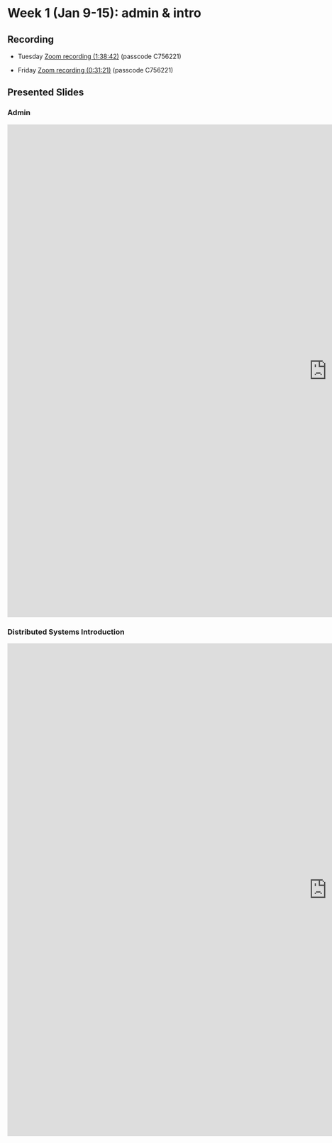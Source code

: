 # Week 1 (Jan 9-15): admin & intro

## Recording

* Tuesday [Zoom recording (1:38:42)](https://sfu.zoom.us/rec/share/ZqFK3r4bX8uq80WBeEWXRpzOfD_YWsBk_q7Fr_rl4l1XFZioxzGWsp5peor5X4n7.jBEIjMDrshA4mv5P?startTime=1641917358000) (passcode C756221)

* Friday [Zoom recording (0:31:21)](https://sfu.zoom.us/rec/share/Jd-052flo4TfxF0tJ7EjiaUwYuPnneBWnVkJy-BDOLN-j3hChORKTxpddMzJrqVe.5Hk80vtBI7QDWXL1?startTime=1642175386000) (passcode C756221)

## Presented Slides  

### Admin

<div class="video-container-4by3"><iframe src="https://docs.google.com/presentation/d/e/2PACX-1vSZs5CHMor5gbz-hv2qWdt8ixStQwFNRXd2x8lGoK-yj1aRkn7IF2IBHg1zc7XSxmBiT6jUSL1ULN9z/embed?start=false&loop=false&delayms=60000" frameborder="0" width="1440" height="1109" allowfullscreen="true" mozallowfullscreen="true" webkitallowfullscreen="true"></iframe></div>

### Distributed Systems Introduction

<div class="video-container-4by3"><iframe src="https://docs.google.com/presentation/d/e/2PACX-1vSgVH7jblMRPqlgzThm6Kt-w4k6LOizFG4NXFVF1m5LkloMCCSEx7ml8Id1rp_i2RgJ35fh1Z7B81H4/embed?start=false&loop=false&delayms=60000" frameborder="0" width="1440" height="1109" allowfullscreen="true" mozallowfullscreen="true" webkitallowfullscreen="true"></iframe></div>


